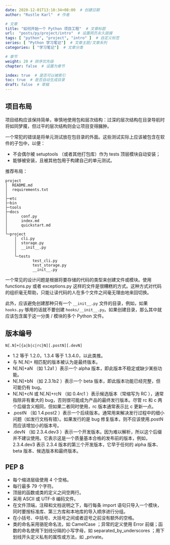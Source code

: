 ```yaml
---
date: 2020-12-01T13:10:34+08:00  # 创建日期
author: "Rustle Karl"  # 作者

# 文章
title: "如何开始一个 Python 项目工程"  # 文章标题
url:  "posts/py/project/intro"  # 设置网页永久链接
tags: [ "python", "project", "intro" ]  # 自定义标签
series: [ "Python 学习笔记"]  # 文章主题/文章系列
categories: [ "学习笔记"]  # 文章分类

# 章节
weight: 20 # 排序优先级
chapter: false  # 设置为章节

index: true  # 是否可以被索引
toc: true  # 是否自动生成目录
draft: false  # 草稿
---
```


## 项目布局

项目结构应该保持简单，审慎地使用包和层次结构：过深的层次结构在目录导航时将如同梦魇，但过平的层次结构则会让项目变得臃肿。

一个常犯的错误是将单元测试放在包目录的外面。这些测试实际上应该被包含在软件的子包中，以便：

- 不会偶尔被 setuptools （或者其他打包库）作为 tests 顶层模块自动安装；
- 能够被安装，且被其他包用于构建自己的单元测试。

推荐布局：

```shell
project
│  README.md
│  requirements.txt
│
├─etc
├─bin
├─tools
├─docs
│      conf.py
│      index.md
│      quickstart.md
│
└─project
    │  cli.py
    │  storage.py
    │  __init__.py
    │
    └─tests
            test_cli.py
            test_storage.py
            __init__.py
```

一个常见的设计问题是根据将要存储的代码的类型来创建文件或模块。使用 functions.py 或者 exceptions.py 这样的文件是很糟糕的方式。这种方式对代码的组织毫无帮助，只能让读代码的人在多个文件之间毫无理由地来回切换。

此外，应该避免创建那种只有一个 `__init__.py` 文件的目录，例如，如果 `hooks.py` 够用的话就不要创建 `hooks/__init__.py`。如果创建目录，那么其中就应该包含属于这一分类 / 模块的多个 Python 文件。

## 版本编号

```
N[.N]+[{a|b|c|rc}N][.postN][.devN]
```

- 1.2 等于 1.2.0，1.3.4 等于 1.3.4.0，以此类推。
- 与 N[.N]+ 相匹配的版本被认为是最终版本。
- N[.N]+aN （如 1.2a1 ）表示一个 alpha 版本，即此版本不稳定或缺少某些功能。
- N[.N]+bN （如 2.3.1b2 ）表示一个 beta 版本，即此版本功能已经完整，但可能仍有 bug。
- N[.N]+cN 或 N[.N]+rcN （如 0.4rc1 ）表示候选版本（常缩写为 RC ），通常指除非有重大的 bug，否则很可能成为产品的最终发行版本。尽管 rc 和 c 两个后缀含义相同，但如果二者同时使用，rc 版本通常表示比 c 更新一点。
- .postN （如 1.4.post2 ）表示一个后续版本。通常用来解决发行过程中的细小问题（如发行文档有错）。如果发行的是 bug 修复版本，则不应该使用.postN 而应该增加小的版本号。
- .devN （如 2.3.4.dev3 ）表示一个开发版本。因为难以解析，所以这个后缀并不建议使用。它表示这是一个质量基本合格的发布前的版本，例如，2.3.4.dev3 表示 2.3.4 版本的第三个开发版本，它早于任何的 alpha 版本、beta 版本、候选版本和最终版本。

## PEP 8

- 每个缩进层级使用 4 个空格。
- 每行最多 79 个字符。
- 顶层的函数或类的定义之间空两行。
- 采用 ASCII 或 UTF-8 编码文件。
- 在文件顶端，注释和文档说明之下，每行每条 import 语句只导入一个模块，同时要按标准库、第三方库和本地库的导入顺序进行分组。
- 在小括号、中括号、大括号之间或者逗号之前没有额外的空格。
- 类的命名采用骆驼命名法，如 CamelCase ；异常的定义使用 Error 前缀；函数的命名使用下划线分隔的小写字母，如 separated_by_underscores ；用下划线开头定义私有的属性或方法，如 _private。

```
```

## 


